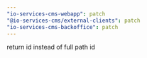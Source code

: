 ```yaml
---
"io-services-cms-webapp": patch
"@io-services-cms/external-clients": patch
"io-services-cms-backoffice": patch
---
```


return id instead of full path id
